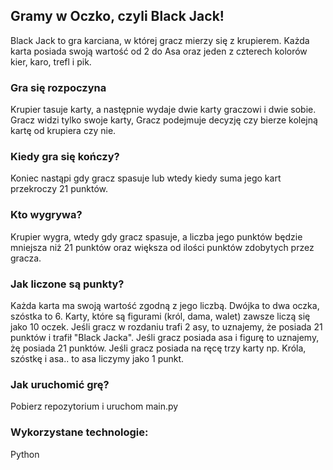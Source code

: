 ## Gramy w Oczko, czyli Black Jack!

Black Jack to gra karciana, w której gracz mierzy się z krupierem. Każda karta posiada swoją wartość od 2 do Asa oraz jeden z czterech kolorów kier, karo, trefl i pik.

### Gra się rozpoczyna
Krupier tasuje karty, a następnie wydaje dwie karty graczowi i dwie sobie. Gracz widzi tylko swoje karty,
Gracz podejmuje decyzję czy bierze kolejną kartę od krupiera czy nie.

### Kiedy gra się kończy?
Koniec nastąpi gdy gracz spasuje lub wtedy kiedy suma jego kart przekroczy 21 punktów.

### Kto wygrywa?
Krupier wygra, wtedy gdy gracz spasuje, a liczba jego punktów będzie mniejsza niż 21 punktów oraz większa od ilości punktów zdobytych przez gracza.

### Jak liczone są punkty?
Każda karta ma swoją wartość zgodną z jego liczbą. Dwójka to dwa oczka, szóstka to 6.
Karty, które są figurami (król, dama, walet) zawsze liczą się jako 10 oczek.
Jeśli gracz w rozdaniu trafi 2 asy, to uznajemy, że posiada 21 punktów i trafił "Black Jacka".
Jeśli gracz posiada asa i figurę to uznajemy, żę posiada 21 punktów.
Jeśli gracz posiada na ręcę trzy karty np.
Króla, szóstkę i asa.. to asa liczymy jako 1 punkt.

### Jak uruchomić grę?
Pobierz repozytorium i uruchom main.py

### Wykorzystane technologie:
Python
